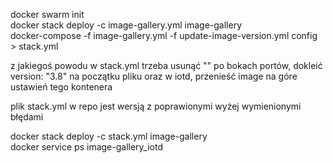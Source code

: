 docker swarm init \
docker stack deploy -c image-gallery.yml image-gallery \
docker-compose -f image-gallery.yml -f update-image-version.yml config > stack.yml 

z jakiegoś powodu w stack.yml trzeba usunąć "" po bokach portów, dokleić version: "3.8" na początku pliku oraz w iotd, przenieść image na góre ustawień tego kontenera 

plik stack.yml w repo jest wersją z poprawionymi wyżej wymienionymi błędami 

docker stack deploy -c stack.yml image-gallery \
docker service ps image-gallery_iotd